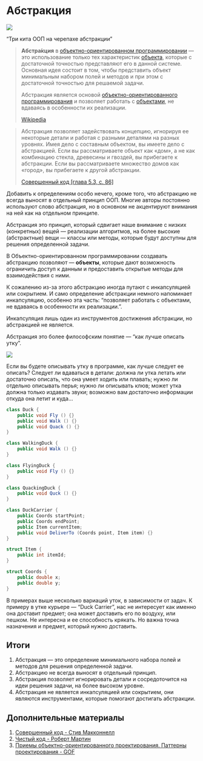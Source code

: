 # Абстракция

![](https://ic.pics.livejournal.com/asy/89458/542816/542816_900.png)

“Три кита ООП на черепахе абстракции”

> **Абстра́кция** в [объектно-ориентированном программировании](https://ru.wikipedia.org/wiki/Объектно-ориентированное_программирование) — это использование только тех характеристик [объекта](https://ru.wikipedia.org/wiki/Объект_(программирование)), которые с достаточной точностью представляют его в данной системе. Основная идея состоит в том, чтобы представить объект минимальным набором полей и методов и при этом с достаточной точностью для решаемой задачи.
>
> Абстракция является основой [объектно-ориентированного программирования](https://ru.wikipedia.org/wiki/Объектно-ориентированное_программирование) и позволяет работать с [объектами](https://ru.wikipedia.org/wiki/Объект_(программирование)), не вдаваясь в особенности их реализации.
>
> [Wikipedia](https://ru.wikipedia.org/wiki/%D0%90%D0%B1%D1%81%D1%82%D1%80%D0%B0%D0%BA%D1%86%D0%B8%D1%8F_%D0%B4%D0%B0%D0%BD%D0%BD%D1%8B%D1%85)

> Абстракция позволяет задействовать концепцию, игнорируя ее некоторые детали и работая с разными деталями на разных уровнях. Имея дело с составным объектом, вы имеете дело с абстракцией. Если вы рассматриваете объект как «дом», а не как комбинацию стекла, древесины и гвоздей, вы прибегаете к абстракции. Если вы рассматриваете множество домов как «город», вы прибегаете к другой абстракции.
>
> [Совершенный код [глава 5.3, c. 86]](https://www.amazon.com/Code-Complete-Practical-Handbook-Construction/dp/0735619670)

Добавить к определениям особо нечего, кроме того, что абстракцию не всегда выносят в отдельный принцип ООП. Многие авторы постоянно используют слово абстракция, но в основном не акцентируют внимания на ней как на отдельном принципе.

Абстракция это принцип, который сдвигает наше внимание с низких (конкретных) вещей — реализации алгоритмов, на более высокие (абстрактные) вещи — классы или методы, которые будут доступны для решения определенной задачи.

В Объектно-ориентированном программировании создавать абстракцию позволяют — **объекты**, которые дают возможность ограничить доступ к данным и предоставить открытые методы для взаимодействия с ними.

К сожалению из-за этого абстракцию иногда путают с инкапсуляцией или сокрытием. И само определение абстракции немного напоминает инкапсуляцию, особенно эта часть: “позволяет работать с объектами, не вдаваясь в особенности их реализации.”. 

Инкапсуляция лишь один из инструментов достижения абстракции, но абстракцией не является.

Абстракция это более философским понятие — “как лучше описать утку”.

![](https://kamgosplem.ru/wp-content/uploads/2018/01/viraschivanie-utok.jpg)

Если вы будете описывать утку в программе, как лучше следует ее описать? Следует ли вдаваться в детали: должна ли утка летать или достаточно описать, что она умеет ходить или плавать; нужно ли отдельно описывать перья; нужно ли описывать клюв; может утка должна только издавать звуки;  возможно вам достаточно информации откуда она летит и куда...

```c#
class Duck {
    public void Fly () {}
    public void Walk () {}
    public void Quack () {}
}

class WalkingDuck {
	public void Walk () {}
}

class FlyingDuck {
    public void Fly () {}
}

class QuackingDuck {
    public void Quck () {}
}

class DuckCarrier {
    public Coords startPoint;
    public Coords endPoint;
    public Item currentItem;
    public void DeliverTo (Coords point, Item item) {}
}

struct Item {
    public int itemId;
}

struct Coords {
    public double x;
    public double y;
}
```

В примерах выше несколько вариаций уток, в зависимости от задач. К примеру в утке курьере — “Duck Carrier”, нас не интересует как именно она доставит предмет; она может доставить его по воздуху, или пешком. Не интересна и ее способность крякать. Но важна точка назначения и предмет, который нужно доставить.

## Итоги

1. Абстракция — это определение минимального набора полей и методов для решения определенной задачи.
2. Абстракцию не всегда выносят в отдельный принцип.
3. Абстракция позволяет игнорировать детали и сосредоточится на идеи решения задачи, на более высоком уровне.
4. Абстракция не является инкапсуляцией или сокрытием, они являются инструментами, которые помогают достигать абстракции.

## Дополнительные материалы

1. [Совершенный код - Стив Макконнелл ](https://www.amazon.com/Code-Complete-Practical-Handbook-Construction/dp/0735619670)
2. [Чистый код - Роберт Мартин](https://www.amazon.com/Clean-Code-Handbook-Software-Craftsmanship/dp/0132350882)
3. [Приемы объектно-ориентированного проектирования. Паттерны проектирования - GOF](https://www.amazon.com/Design-Patterns-Object-Oriented-Addison-Wesley-Professional-ebook/dp/B000SEIBB8)

